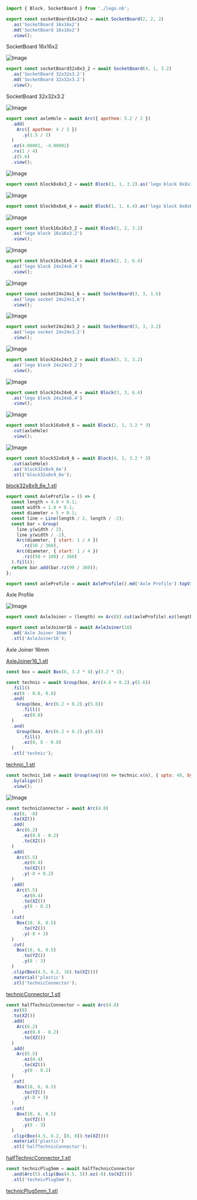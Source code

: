 ```JavaScript
import { Block, SocketBoard } from './lego.nb';
```

```JavaScript
export const socketBoard16x16x2 = await SocketBoard(2, 2, 2)
  .as('SocketBoard 16x16x2')
  .md('SocketBoard 16x16x2')
  .view();
```

SocketBoard 16x16x2

![Image](examples.md.socketBoard16x16x2.png)

```JavaScript
export const socketBoard32x8x3_2 = await SocketBoard(4, 1, 3.2)
  .as('SocketBoard 32x32x3.2')
  .md('SocketBoard 32x32x3.2')
  .view();
```

SocketBoard 32x32x3.2

![Image](examples.md.socketBoard32x8x3_2.png)

```JavaScript
export const axleHole = await Arc({ apothem: 5.2 / 2 })
  .add(
    Arc({ apothem: 4 / 2 })
      .y(1.5 / 2)
  )
  .ez(4.00001, -4.00001)
  .rx(1 / 4)
  .z(5.6)
  .view();
```

![Image](examples.md.axleHole.png)

```JavaScript
export const block8x8x3_2 = await Block(1, 1, 3.2).as('lego block 8x8x3.2').view();
```

![Image](examples.md.block8x8x3_2.png)

```JavaScript
export const block8x8x6_4 = await Block(1, 1, 6.4).as('lego block 8x8x6.4').view();
```

![Image](examples.md.block8x8x6_4.png)

```JavaScript
export const block16x16x3_2 = await Block(2, 2, 3.2)
  .as('lego block 16x16x3.2')
  .view();
```

![Image](examples.md.block16x16x3_2.png)

```JavaScript
export const block16x16x6_4 = await Block(2, 2, 6.4)
  .as('lego block 24x24x6.4')
  .view();
```

![Image](examples.md.block16x16x6_4.png)

```JavaScript
export const socket24x24x1_6 = await SocketBoard(3, 3, 1.6)
  .as('lego socket 24x24x1.6')
  .view();
```

![Image](examples.md.socket24x24x1_6.png)

```JavaScript
export const socket24x24x3_2 = await SocketBoard(3, 3, 3.2)
  .as('lego socket 24x24x3.2')
  .view();
```

![Image](examples.md.socket24x24x3_2.png)

```JavaScript
export const block24x24x3_2 = await Block(3, 3, 3.2)
  .as('lego block 24x24x3.2')
  .view();
```

![Image](examples.md.block24x24x3_2.png)

```JavaScript
export const block24x24x6_4 = await Block(3, 3, 6.4)
  .as('lego block 24x24x6.4')
  .view();
```

![Image](examples.md.block24x24x6_4.png)

```JavaScript
export const block16x8x9_6 = await Block(2, 1, 3.2 * 3)
  .cut(axleHole)
  .view();
```

![Image](examples.md.block16x8x9_6.png)

```JavaScript
export const block32x8x9_6 = await Block(4, 1, 3.2 * 3)
  .cut(axleHole)
  .as('block32x8x9_6e')
  .stl('block32x8x9_6e');
```

[block32x8x9_6e_1.stl](examples.block32x8x9_6e_1.stl)

```JavaScript
export const AxleProfile = () => {
  const length = 4.8 + 0.1;
  const width = 1.8 + 0.1;
  const diameter = 5 + 0.1;
  const line = Line(length / 2, length / -2);
  const bar = Group(
    line.y(width / 2),
    line.y(width / -2),
    Arc(diameter, { start: 1 / 4 })
      .rz(50 / 360),
    Arc(diameter, { start: 1 / 4 })
      .rz((50 + 180) / 360)
  ).fill();
  return bar.add(bar.rz(90 / 360));
};
```

```JavaScript
export const axleProfile = await AxleProfile().md('Axle Profile').topView();
```

Axle Profile

![Image](examples.md.axleProfile.png)

```JavaScript
export const AxleJoiner = (length) => Arc(8).cut(axleProfile).ez(length);
```

```JavaScript
export const axleJoiner16 = await AxleJoiner(16)
  .md('Axle Joiner 16mm')
  .stl('AxleJoiner16');
```

Axle Joiner 16mm

[AxleJoiner16_1.stl](examples.AxleJoiner16_1.stl)

```JavaScript
const box = await Box(8, 3.2 * 4).y(3.2 * 2);
```

```JavaScript
const technic = await Group(box, Arc(4.8 + 0.2).y(5.6))
  .fill()
  .ez(8 - 0.8, 0.8)
  .and(
    Group(box, Arc(6.2 + 0.2).y(5.6))
      .fill()
      .ez(0.8)
  )
  .and(
    Group(box, Arc(6.2 + 0.2).y(5.6))
      .fill()
      .ez(8, 8 - 0.8)
  )
  .stl('technic');
```

[technic_1.stl](examples.technic_1.stl)

```JavaScript
const technic_1x6 = await Group(seq((n) => technic.x(n), { upto: 48, by: 8 }))
  .by(align())
  .view();
```

![Image](examples.md.technic_1x6.png)

```JavaScript
const technicConnector = await Arc(4.8)
  .ez(8, -8)
  .to(XZ())
  .add(
    Arc(6.2)
      .ez(0.8 - 0.2)
      .to(XZ())
  )
  .add(
    Arc(5.5)
      .ez(0.4)
      .to(XZ())
      .y(-8 + 0.2)
  )
  .add(
    Arc(5.5)
      .ez(0.4)
      .to(XZ())
      .y(8 - 0.2)
  )
  .cut(
    Box(10, 6, 0.5)
      .to(YZ())
      .y(-8 + 3)
  )
  .cut(
    Box(10, 6, 0.5)
      .to(YZ())
      .y(8 - 3)
  )
  .clip(Box(4.5, 6.2, 16).to(XZ()))
  .material('plastic')
  .stl('technicConnector');
```

[technicConnector_1.stl](examples.technicConnector_1.stl)

```JavaScript
const halfTechnicConnector = await Arc(4.8)
  .ez(8)
  .to(XZ())
  .add(
    Arc(6.2)
      .ez(0.8 - 0.2)
      .to(XZ())
  )
  .add(
    Arc(5.5)
      .ez(0.4)
      .to(XZ())
      .y(8 - 0.2)
  )
  .cut(
    Box(10, 6, 0.5)
      .to(YZ())
      .y(-8 + 3)
  )
  .cut(
    Box(10, 6, 0.5)
      .to(YZ())
      .y(8 - 3)
  )
  .clip(Box(4.5, 6.2, [0, 8]).to(XZ()))
  .material('plastic')
  .stl('halfTechnicConnector');
```

[halfTechnicConnector_1.stl](examples.halfTechnicConnector_1.stl)

```JavaScript
const technicPlug5mm = await halfTechnicConnector
  .and(Arc(5).clip(Box(4.5, 5)).ez(-8).to(XZ()))
  .stl('technicPlug5mm');
```

[technicPlug5mm_1.stl](examples.technicPlug5mm_1.stl)
